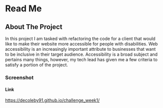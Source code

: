 # Read Me

## About The Project
In this project I am tasked with refactoring the code for a client that would like to make their website more accessible for people with disabilities. Web accessibility is an increasingly important attribute to businesses that want to be inclusive in their target audience. Accessibility is a broad subject and pertains many things, however, my tech lead has given me a few criteria to satisfy a portion of the project.
### Screenshot


#### Link

https://decoleby91.github.io/challenge_week1/

